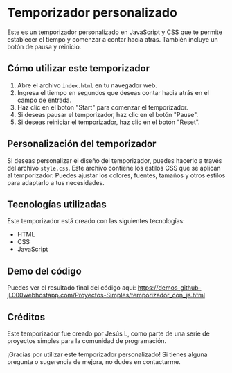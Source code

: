 # Temporizador personalizado

Este es un temporizador personalizado en JavaScript y CSS que te permite establecer el tiempo y comenzar a contar hacia atrás. También incluye un botón de pausa y reinicio.

## Cómo utilizar este temporizador

1. Abre el archivo `index.html` en tu navegador web.
2. Ingresa el tiempo en segundos que deseas contar hacia atrás en el campo de entrada.
3. Haz clic en el botón "Start" para comenzar el temporizador.
4. Si deseas pausar el temporizador, haz clic en el botón "Pause".
5. Si deseas reiniciar el temporizador, haz clic en el botón "Reset".

## Personalización del temporizador

Si deseas personalizar el diseño del temporizador, puedes hacerlo a través del archivo `style.css`. Este archivo contiene los estilos CSS que se aplican al temporizador. Puedes ajustar los colores, fuentes, tamaños y otros estilos para adaptarlo a tus necesidades.

## Tecnologías utilizadas

Este temporizador está creado con las siguientes tecnologías:

- HTML
- CSS
- JavaScript

## Demo del código

Puedes ver el resultado final del código aquí: https://demos-github-jl.000webhostapp.com/Proyectos-Simples/temporizador_con_js.html

## Créditos

Este temporizador fue creado por Jesús L, como parte de una serie de proyectos simples para la comunidad de programación.

¡Gracias por utilizar este temporizador personalizado! Si tienes alguna pregunta o sugerencia de mejora, no dudes en contactarme.
